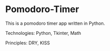 # Pomodoro-Timer

This is a pomodoro timer app written in Python.

Technologies: Python, Tkinter, Math

Principles: DRY, KISS

